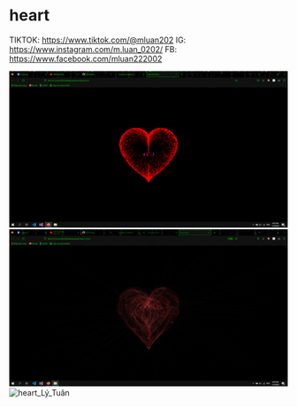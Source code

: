 # heart
TIKTOK: https://www.tiktok.com/@mluan202
IG: https://www.instagram.com/m.luan_0202/ 
FB: https://www.facebook.com/mluan222002 

![heart](/Images/heart.png 'Heart')
![heart1](/Images/heart1.png 'Heart1')
![heart_Lý_Tuân](/Images/heart_Lý_Tuân.png 'Heart Lý Tuân')
